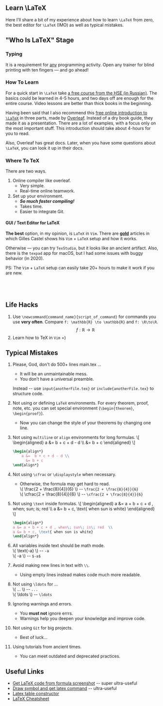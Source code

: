 ## Learn \LaTeX

Here I'll share a bit of my experience about how to learn `\LaTeX` from zero, the best
editor for `\LaTeX` (IMO) as well as typical mistakes.

## "Who Is LaTeX" Stage

### Typing

It is a requirement for [any](https://www.ratatype.com) programming activity. Open any trainer for blind printing
with ten fingers — and go ahead!

### How To Learn

For a quick start in `\LaTeX` take [a free course from the HSE (in Russian)](https://www.coursera.org/learn/latex).
The basics could be learned in 4-5 hours, and two days off are enough for the entire course. Video lessons are better
than thick books in the beginning.

Having been said that I also recommend this [free online introduction to `\LaTeX`](<https://www.overleaf.com/learn/latex/Free_online_introduction_to_LaTeX_(part_1)>)
in three parts, made by [Overleaf](https://www.overleaf.com/). Instead of a dry book guide, they made it as a presentation.
There are a lot of examples, with a focus only on the most important stuff. This introduction should take about
4-hours for you to read.

Also, Overleaf has great docs. Later, when you have some questions about `\LaTeX`, you can look it up in their docs.

### Where To TeX

There are two ways.

1. Online compiler like overleaf.
    - Very simple.
    - Real-time online teamwork.
2. Set up your environment.
    - **_So much faster compiling!_**
    - Takes time.
    - Easier to integrate Git.

#### GUI / Text Editor for LaTeX

**The best** option, in my opinion, is `LaTeX` in `Vim`. There are [**gold**](https://castel.dev)
articles in which Gilles Castel shows his `Vim` + `LaTeX` setup and how it works.

Otherwise — you can try `TexStudio`, but it looks like an ancient artifact.
Also, there is the `texpad` app for macOS, but I had some issues with buggy behavior (in 2020).

PS: The `Vim` + `LaTeX` setup can easily take 20+ hours to make it work if you are new.

## <p>&nbsp;</p>

## Life Hacks

1. Use `\newcommand{command_name}{script_of_command}` for commands you use **very often**.
   Compare `f: \mathbb{R} \to \mathbb{R}` and `f: \R\to\R`.
   $$ f: \mathbb{R} \to \mathbb{R} $$
2. Learn how to TeX in `Vim` =)

## Typical Mistakes

1. Please, God, don't do 500+ lines main.tex ...

    - It will be an unmaintainable mess.
    - You don’t have a universal preamble.

    Instead -- use `input{anotherFile.tex}` or `include{anotherFile.tex}` to structure code.

2. Not using or defining `LaTeX` environments.
   For every theorem, proof, note, etc. you can set special environment (`\begin{theorem}`, `\begin{proof}`).

    - Now you can change the style of your theorems by changing one line.

3. Not using `multiline` or `align` environments for long formulas.
    \\[
    \begin{aligned}
      a &=  b + c + d - d \\\\
      &= b + c
    \end{aligned}
    \\]

    ```latex
    \begin{align*}
        a &=  b + c + d - d \\
          &= b + c
    \end{align*}
    ```

1. Not using `\cfrac` or `\displaystyle` when necessary.

    - Otherwise, the formula may get hard to read.  
      \\( \frac{2 + \frac{8}{4}}{6} \\) -- `\frac{2 + \frac{8}{4}}{6}`  
      \\( \cfrac{2 + \frac{8}{4}}{6} \\) -- `\cfrac{2 + \frac{8}{4}}{6}`

1. Not using `\text` inside formulas.
    \\[
    \begin{aligned}
      a &= a + b + c + d , when\; sun\; is\; red  \\\\
      a &= b + c, \text{ when sun is white}
    \end{aligned}
    \\]
    ```latex
    \begin{align*}
    a &= a + b + c + d , when\; sun\; is\; red  \\
    a &= b + c, \text{ when sun is white}
    \end{align*}
    ```
1. All variables inside text should be math mode.   
    \\( \text{-a} \\) -- `-a`  
    \\( -a \\) -- `$-a$`
1. Avoid making new lines in text with `\\`.
    - Using empty lines instead makes code much more readable.
1. Not using `\ldots` for ...   
    \\( ... \\) -- `...`  
    \\( \ldots \\) -- `\ldots`  

1. Ignoring warnings and errors.
    - You **must not** ignore errrs.
    - Warnings help you deepen your knowledge and improve code.
1. Not using `Git` for big projects.
    - Best of luck...
1. Using tutorials from ancient times.
    - You can meet outdated and deprecated practices.

## Useful Links

-   [Get LaTeX code from formula screenshot](https://mathpix.com) -- super ultra-useful
-   [Draw symbol and get latex command](http://detexify.kirelabs.org/classify.html) -- ultra-useful
-   [Latex table constructor](https://www.tablesgenerator.com)
-   [LaTeX Cheatsheet](http://wch.github.io/latexsheet/latexsheet.pdf)